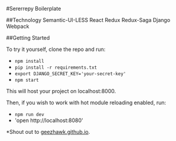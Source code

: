 #Sererrepy Boilerplate

##Technology
Semantic-UI-LESS
React
Redux
Redux-Saga
Django
Webpack

##Getting Started

To try it yourself, clone the repo and run:

* `npm install`
* `pip install -r requirements.txt`
* `export DJANGO_SECRET_KEY='your-secret-key'`
* `npm start`

This will host your project on localhost:8000. 

Then, if you wish to work with hot module reloading enabled, run:

* `npm run dev`
* 'open http://localhost:8080'




*Shout out to [geezhawk.github.io](http://geezhawk.github.io/using-react-with-django-rest-framework).




